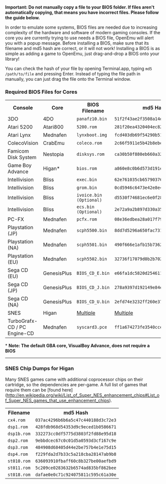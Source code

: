 **Important: Do not manually copy a file to your BIOS folder. If files aren't automatically copying, that means you have incorrect files. Please follow the guide below.**

In order to emulate some systems, BIOS files are needed due to increasing complexity of the hardware and software of modern gaming consoles.  If the core you are currently trying to use needs a BIOS file, OpenEmu will alert you with a popup message.  Before installing a BIOS, make sure that its filename and md5 hash are correct, or it will not work!  Installing a BIOS is as simple as adding a game to OpenEmu, just drag-and-drop a BIOS onto your library!

You can check the hash of your file by opening Terminal.app, typing <code>md5 /path/to/file</code> and pressing Enter.  Instead of typing the file path in manually, you can just drag the file onto the Terminal window.

### Required BIOS Files for Cores

<table>
<tr>
<th>Console</th>
<th>Core</th>
<th>BIOS Filename</th>
<th>md5 Hash</th>
</tr> 

<tr>
<td>3DO</td>
<td>4DO</td>
<td><code>panafz10.bin</code></td>
<td>
<code>51f2f43ae2f3508a14d9f56597e2d3ce</code>
</td>
</tr>

<tr>
<td>Atari 5200</td>
<td>Atari800</td>
<td><code>5200.rom</code></td>
<td>
<code>281f20ea4320404ec820fb7ec0693b38</code>
</td>
</tr>

<tr>
<td>Atari Lynx</td>
<td>Mednafen</td>
<td><code>lynxboot.img</code></td>
<td>
<code>fcd403db69f54290b51035d82f835e7b</code>
</td>
</tr>

<tr>
<td>ColecoVision</td>
<td>CrabEmu</td>
<td><code>coleco.rom</code></td>
<td><code>2c66f5911e5b42b8ebe113403548eee7</code></td>
</tr>

<tr>
<td>Famicom Disk System</td>
<td>Nestopia</td>
<td><code>disksys.rom</code></td>
<td>
<code>ca30b50f880eb660a320674ed365ef7a</code>
</td>
</tr>

<tr>
<td>Game Boy Advance</td>
<td>Higan*</td>
<td><code>bios.rom</code></td>
<td><code>a860e8c0b6d573d191e4ec7db1b1e4f6</code></td>
</tr>

<tr>
<td>Intellivision</td>
<td>Bliss</td>
<td><code>exec.bin</code></td>
<td><code>62e761035cb657903761800f4437b8af</code></td>
</tr>

<tr>
<td>Intellivision</td>
<td>Bliss</td>
<td><code>grom.bin</code></td>
<td><code>0cd5946c6473e42e8e4c2137785e427f</code></td>
</tr>

<tr>
<td>Intellivision</td>
<td>Bliss</td>
<td><code>ivoice.bin (Optional)</code></td>
<td><code>d5530f74681ec6e0f282dab42e6b1c5f</code></td>
</tr>

<tr>
<td>Intellivision</td>
<td>Bliss</td>
<td><code>ecs.bin (Optional)</code></td>
<td><code>2e72a9a2b897d330a35c8b07a6146c52</code></td>
</tr>

<tr>
<td>PC-FX</td>
<td> Mednafen </td>
<td><code>pcfx.rom</code></td>
<td><code>08e36edbea28a017f79f8d4f7ff9b6d7</code></td>
</tr>

<tr>
<td>Playstation (JP)</td>
<td>Mednafen</td>
<td><code>scph5500.bin</code></td>
<td><code>8dd7d5296a650fac7319bce665a6a53c</code></td>
</tr>

<tr>
<td>Playstation (NA)</td>
<td>Mednafen</td>
<td><code>scph5501.bin</code></td>
<td><code>490f666e1afb15b7362b406ed1cea246</code></td>
</tr>

<tr>
<td>Playstation (EU)</td>
<td>Mednafen</td>
<td><code>scph5502.bin</code></td>
<td><code>32736f17079d0b2b7024407c39bd3050</code></td>
</tr>


<tr>
<td>Sega CD (EU)</td>
<td>GenesisPlus</td>
<td><code>BIOS_CD_E.bin</code></td>
<td><code>e66fa1dc5820d254611fdcdba0662372</code></td>
</tr>

<tr>
<td>Sega CD (JP)</td>
<td>GenesisPlus</td>
<td><code>BIOS_CD_J.bin</code></td>
<td><code>278a9397d192149e84e820ac621a8edd</code></td>
</tr>


<tr>
<td>Sega CD (NA)</td>
<td>GenesisPlus</td>
<td><code>BIOS_CD_U.bin</code></td>
<td><code>2efd74e3232ff260e371b99f84024f7f</code></td>
</tr>


<tr>
<td>SNES</td>
<td>Higan</td>
<td><a href="https://github.com/OpenEmu/OpenEmu/wiki/User-guide:-BIOS-files#snes-chip-dumps-for-higan">Multiple</a></td>
<td><a href="https://github.com/OpenEmu/OpenEmu/wiki/User-guide:-BIOS-files#snes-chip-dumps-for-higan">Multiple</a></td>
</tr>



<tr>
<td>TurboGrafx-CD / PC Engine-CD</td>
<td>Mednafen</td>
<td><code>syscard3.pce</code></td>
<td><code>ff1a674273fe3540ccef576376407d1d</code></td>
</tr>


</table>

\* **Note: The default GBA core, VisualBoy Advance, does not require a BIOS**

-----

### SNES Chip Dumps for Higan
Many SNES games came with additional coprocessor chips on their cartridge, so the dependencies are per-game. A full list of games that require them can be [found here] (http://en.wikipedia.org/wiki/List_of_Super_NES_enhancement_chips#List_of_Super_NES_games_that_use_enhancement_chips).


<table>
<tr>
<th>Filename</th>
<th>md5 Hash</th>
</tr> 

<tr>
<td><code>cx4.rom</code></td>
<td><code>037ac4296b6b6a5c47c440188d3c72e3</code></td>
</tr>

<tr>
<td><code>dsp1.rom</code></td>
<td><code>428fdb968d54353d9c9eced1b0586671</code></td>
</tr>

<tr>
<td><code>dsp1b.rom</code></td>
<td><code>332273cc0df5775d3803f2fd88e95d18</code></td>
</tr>

<tr>
<td><code>dsp2.rom</code></td>
<td><code>9ebbdcec67c0c01d5a0593d3cf167c9e</code></td>
</tr>

<tr>
<td><code>dsp3.rom</code></td>
<td><code>484908d68405d44e2be757b4e1e75d15</code></td>
</tr>

<tr>
<td><code>dsp4.rom</code></td>
<td><code>f229fda2d7b33c5a218cba28147ab9b8</code></td>
</tr>

<tr>
<td><code>st010.rom</code></td>
<td><code>636093910fbaff60c8b327be00aefbd9</code></td>
</tr>

<tr>
<td><code>st011.rom</code></td>
<td><code>5c209ce0283632b6574ad835bf862bee</code></td>
</tr>

<tr>
<td><code>st018.rom</code></td>
<td><code>dafae0e0c71c924075811c595c61a30e</code></td>
</tr>

</table>